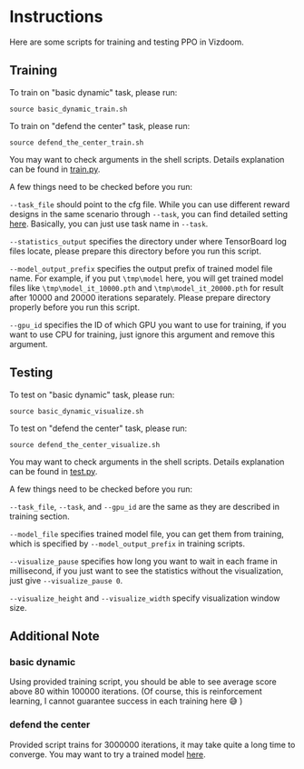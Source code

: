# Instructions

Here are some scripts for training and testing PPO in Vizdoom.

## Training

To train on "basic dynamic" task, please run:

```
source basic_dynamic_train.sh
```

To train on "defend the center" task, please run:

```
source defend_the_center_train.sh
```

You may want to check arguments in the shell scripts. Details explanation can be found in [train.py](https://github.com/Junchi-Liang/rl_benchmark/blob/master/python3/rl_benchmark/algorithm/ppo/torch_v1/scripts/vizdoom/conv_lstm_discrete_action/train.py).

A few things need to be checked before you run:

`--task_file` should point to the cfg file. While you can use different reward designs in the same scenario through `--task`, you can find detailed setting [here](https://github.com/Junchi-Liang/rl_benchmark/blob/master/python3/rl_benchmark/env/discrete_action/vizdoom/std_env.py#L74). Basically, you can just use task name in `--task`.

`--statistics_output` specifies the directory under where TensorBoard log files locate, please prepare this directory before you run this script.

`--model_output_prefix` specifies the output prefix of trained model file name. For example, if you put `\tmp\model` here, you will get trained model files like `\tmp\model_it_10000.pth` and `\tmp\model_it_20000.pth` for result after 10000 and 20000 iterations separately. Please prepare directory properly before you run this script.

`--gpu_id` specifies the ID of which GPU you want to use for training, if you want to use CPU for training, just ignore this argument and remove this argument.

## Testing

To test on "basic dynamic" task, please run:

```
source basic_dynamic_visualize.sh
```

To test on "defend the center" task, please run:

```
source defend_the_center_visualize.sh
```

You may want to check arguments in the shell scripts. Details explanation can be found in [test.py](https://github.com/Junchi-Liang/rl_benchmark/blob/master/python3/rl_benchmark/algorithm/ppo/torch_v1/scripts/vizdoom/conv_lstm_discrete_action/test.py).

A few things need to be checked before you run:

`--task_file`, `--task`, and `--gpu_id` are the same as they are described in training section.

`--model_file` specifies trained model file, you can get them from training, which is specified by `--model_output_prefix` in training scripts.

`--visualize_pause` specifies how long you want to wait in each frame in millisecond, if you just want to see the statistics without the visualization, just give `--visualize_pause 0`.

`--visualize_height` and `--visualize_width` specify visualization window size.

## Additional Note

### basic dynamic

Using provided training script, you should be able to see average score above 80 within 100000 iterations. (Of course, this is reinforcement learning, I cannot guarantee success in each training here :sweat_smile: )

### defend the center

Provided script trains for 3000000 iterations, it may take quite a long time to converge. You may want to try a trained model [here](https://www.dropbox.com/s/62k9e3pdnp3udhw/ppo_defend_the_center.pth?dl=0).

